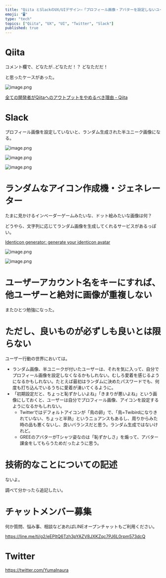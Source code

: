 ```yaml
---
title: "Qiita とSlackのUX/UIデザイン–「プロフィール画像・アバターを設定しないユーザー」のアイコン・画像は、ランダム生成して識別でき"
emoji: "🖥"
type: "tech"
topics: ["Qiita", "UX", "UI", "Twitter", "Slack"]
published: true
---
```


# Qiita

コメント欄で、どなたが‥どなただ！？ どなただだ！

と思ったケースがあった。

![image.png](https://qiita-image-store.s3.amazonaws.com/0/89618/022902fd-0e04-671e-84c0-45b43deaad84.png)

[全ての開発者がQiitaへのアウトプットをやめるべき理由 - Qiita](https://qiita.com/qiitadaisuki/items/2160a390ce91283707a1)



# Slack

プロフィール画像を設定していないと、ランダム生成された半ユニーク画像になる。

![image.png](https://qiita-image-store.s3.amazonaws.com/0/89618/2401d660-204e-25f1-eddb-27178d91e55b.png)


![image.png](https://qiita-image-store.s3.amazonaws.com/0/89618/bdb1f31b-2f49-d0c8-be6a-e5c85b15c859.png)

![image.png](https://qiita-image-store.s3.amazonaws.com/0/89618/ed2e04f8-77a8-7464-1f7e-5a8f8c8f1b42.png)

# ランダムなアイコン作成機・ジェネレーター

たまに見かけるインベーダーゲームみたいな、ドット絵みたいな画像は何？

どうやら、文字列に応じてランダム画像を生成してくれるサービスがあるっぽい。


[Identicon generator: generate your identicon avatar](http://identicon.net/)

![image.png](https://qiita-image-store.s3.amazonaws.com/0/89618/680c646b-13ea-aa37-55a0-ac354d53bee9.png)

![image.png](https://qiita-image-store.s3.amazonaws.com/0/89618/9adbb227-a801-b79a-97d9-5bc1d513e229.png)

# ユーザーアカウント名をキーにすれば、他ユーザーと絶対に画像が重複しない

またひとつ勉強になった。

# ただし、良いものが必ずしも良いとは限らない

ユーザー行動の世界においては。

- ランダム画像、半ユニークが付いたユーザーは、それを気に入って、自分でプロフィール画像を設定しなくなるかもしれない。むしろ愛着を感じるようになるかもしれない。たとえば最初はランダムに決めたパスワードでも、何度も打ち込んでいるうちに愛着が湧いてくるように。
- 「初期設定だと、ちょっと恥ずかしいよね」「きまりが悪いよね」という画像にしておくと、ユーザーは自分でプロフィール画像、アイコンを設定するようになるかもしれない。
  - Twitterではデフォルトアイコンが「鳥の卵」で、「鳥=Twibirdになりきれていない、ちょっと半熟」というニュアンスもあるし、周りからみた時の品も悪くないし、良いバランスだと思う。ランダム生成ではないけれど。
  - GREEのアバターがTシャツ姿なのは「恥ずかしさ」を煽って、アバター課金をしてもらうためだったように思う。

# 技術的なことについての記述

ないよ。

調べて分かったら追記したい。









<!-- Update From Qiita API -->

# チャットメンバー募集


何か質問、悩み事、相談などあればLINEオープンチャットもご利用ください。

https://line.me/ti/g2/eEPltQ6Tzh3pYAZV8JXKZqc7PJ6L0rpm573dcQ





# Twitter


https://twitter.com/YumaInaura


<!-- Update From Qiita API -->


